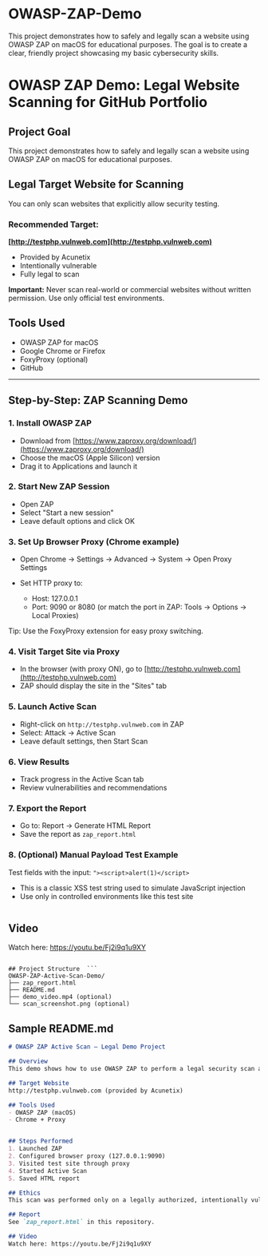 # OWASP-ZAP-Demo
This project demonstrates how to safely and legally scan a website using OWASP ZAP on macOS for educational purposes. The goal is to create a clear, friendly project showcasing my basic cybersecurity skills.
# OWASP ZAP Demo: Legal Website Scanning for GitHub Portfolio

## Project Goal

This project demonstrates how to safely and legally scan a website using OWASP ZAP on macOS for educational purposes. 

## Legal Target Website for Scanning

You can only scan websites that explicitly allow security testing.

### Recommended Target:

**[http://testphp.vulnweb.com](http://testphp.vulnweb.com)**

* Provided by Acunetix
* Intentionally vulnerable
* Fully legal to scan

**Important:** Never scan real-world or commercial websites without written permission. Use only official test environments.

## Tools Used

* OWASP ZAP for macOS
* Google Chrome or Firefox
* FoxyProxy (optional)
* GitHub

---

## Step-by-Step:  ZAP Scanning Demo

### 1. Install OWASP ZAP

* Download from [https://www.zaproxy.org/download/](https://www.zaproxy.org/download/)
* Choose the macOS (Apple Silicon) version
* Drag it to Applications and launch it

### 2. Start New ZAP Session

* Open ZAP
* Select "Start a new session"
* Leave default options and click OK

### 3. Set Up Browser Proxy (Chrome example)

* Open Chrome → Settings → Advanced → System → Open Proxy Settings
* Set HTTP proxy to:

  * Host: 127.0.0.1
  * Port: 9090 or 8080 (or match the port in ZAP: Tools → Options → Local Proxies)

Tip: Use the FoxyProxy extension for easy proxy switching.

### 4. Visit Target Site via Proxy

* In the browser (with proxy ON), go to [http://testphp.vulnweb.com](http://testphp.vulnweb.com)
* ZAP should display the site in the "Sites" tab

### 5. Launch Active Scan

* Right-click on `http://testphp.vulnweb.com` in ZAP
* Select: Attack → Active Scan
* Leave default settings, then Start Scan

### 6. View Results

* Track progress in the Active Scan tab
* Review vulnerabilities and recommendations

### 7. Export the Report

* Go to: Report → Generate HTML Report
* Save the report as `zap_report.html`

### 8. (Optional) Manual Payload Test Example

Test fields with the input: `"><script>alert(1)</script>`

* This is a classic XSS test string used to simulate JavaScript injection
* Use only in controlled environments like this test site
  ```markdown
## Video 
Watch here: https://youtu.be/Fj2i9q1u9XY
```

## Project Structure  ```
OWASP-ZAP-Active-Scan-Demo/
├── zap_report.html
├── README.md
├── demo_video.mp4 (optional)
└── scan_screenshot.png (optional)
```

## Sample README.md 

```markdown
# OWASP ZAP Active Scan – Legal Demo Project

## Overview
This demo shows how to use OWASP ZAP to perform a legal security scan against a vulnerable test website.

## Target Website
http://testphp.vulnweb.com (provided by Acunetix)

## Tools Used
- OWASP ZAP (macOS)
- Chrome + Proxy


## Steps Performed
1. Launched ZAP
2. Configured browser proxy (127.0.0.1:9090)
3. Visited test site through proxy
4. Started Active Scan
5. Saved HTML report

## Ethics
This scan was performed only on a legally authorized, intentionally vulnerable test site.

## Report
See `zap_report.html` in this repository.

## Video 
Watch here: https://youtu.be/Fj2i9q1u9XY




